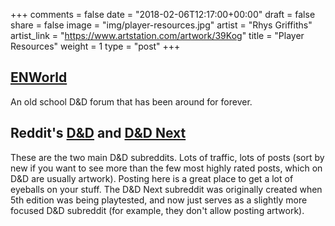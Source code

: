 +++
comments = false
date = "2018-02-06T12:17:00+00:00"
draft = false
share = false
image = "img/player-resources.jpg"
artist = "Rhys Griffiths"
artist_link = "https://www.artstation.com/artwork/39Kog"
title = "Player Resources"
weight = 1
type = "post"
+++

## [ENWorld](http://www.enworld.org/forum/forum.php)

An old school D&D forum that has been around for forever. 

## Reddit's [D&D](https://reddit.com/r/dnd) and [D&D Next](https://reddit.com/r/dndnext)

These are the two main D&D subreddits.  Lots of traffic, lots of posts (sort by
new if you want to see more than the few most highly rated posts, which on D&D
are usually artwork).  Posting here is a great place to get a lot of eyeballs on
your stuff.  The D&D Next subreddit was originally created when 5th edition was
being playtested, and now just serves as a slightly more focused D&D subreddit
(for example, they don't allow posting artwork).